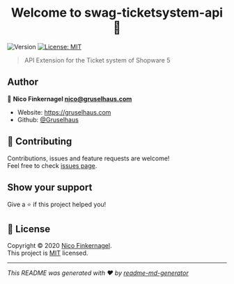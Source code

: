 <h1 align="center">Welcome to swag-ticketsystem-api 👋</h1>
<p>
  <img alt="Version" src="https://img.shields.io/badge/version-1.0.0-blue.svg?cacheSeconds=2592000" />
  <a href="https://github.com/gruselhaus/swag-ticketsystem-api/blob/master/LICENSE" target="_blank">
    <img alt="License: MIT" src="https://img.shields.io/badge/License-MIT-yellow.svg" />
  </a>
</p>

> API Extension for the Ticket system of Shopware 5

## Author

👤 **Nico Finkernagel <nico@gruselhaus.com>**

* Website: https://gruselhaus.com
* Github: [@Gruselhaus](https://github.com/Gruselhaus)

## 🤝 Contributing

Contributions, issues and feature requests are welcome!<br />Feel free to check [issues page](https://github.com/gruselhaus/swag-ticketsystem-api/issues). 

## Show your support

Give a ⭐️ if this project helped you!

## 📝 License

Copyright © 2020 [Nico Finkernagel](https://github.com/Gruselhaus).<br />
This project is [MIT](https://github.com/gruselhaus/swag-ticketsystem-api/blob/master/LICENSE) licensed.

***
_This README was generated with ❤️ by [readme-md-generator](https://github.com/kefranabg/readme-md-generator)_
